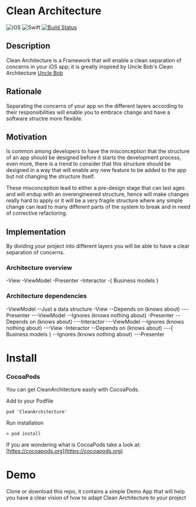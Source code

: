# Clean Architecture

![iOS](https://img.shields.io/badge/iOS-9.0%2B-blue.svg)
![Swift](https://img.shields.io/badge/Swift-4.1-blue.svg)
[![Build Status](https://app.bitrise.io/app/04e42b095f2aed11/status.svg?token=7ZlxOD8DBPw6ho39Xb9CRw&branch=master)](https://app.bitrise.io/app/04e42b095f2aed11)


## Description

Clean Architecture is a Framework that will enable a clean separation of concerns in your iOS app;
it is greatly inspired by Uncle Bob's Clean Architecture [Uncle Bob](http://blog.cleancoder.com)


## Rationale

Separating the concerns of your app on the different layers according to their responsibilities will enable you to embrace change and
have a software structre more flexible.


## Motivation

Is common among developers to have the misconception that the structure of an app should be designed before it starts the development
process, even more, there is a trend to consider that this structure should be designed in a way that will enable any new feature to be
added to the app but not changing the structure itself.

These misconception lead to either a pre-design stage that can last ages and will endup with an overengineered structure, hence will make
changes really hard to apply or it will be a very fragile structure where any simple change can lead to many different parts of the system
to break and in need of corrective refactoring.


## Implementation

By dividing your project into different layers you will be able to have a clear separation of concerns.

### Architecture overview

-View
-ViewModel
-Presenter
-Interactor
-{ Business models }


### Architecture dependencies

-ViewModel
--Just a data structure
-View
--Depends on (knows about)
---Presenter
---ViewModel
--Ignores (knows nothing about)
-Presenter
--Depends on (knows about)
---Interactor
---ViewModel
--Ignores (knows nothing about)
---View
-Interactor
--Depends on (knows about)
---{ Business models }
--Ignores (knows nothing about)
---Presenter


# Install
### CocoaPods
You can get CleanArchitecture easily with CocoaPods.

Add to your Podfile
```
pod 'CleanArchitecture'
```
Run installation
```
> pod install
```
If you are wondering what is CocoaPods take a look at: [https://cocoapods.org](https://cocoapods.org)


# Demo
Clone or download this repo, it contains a simple Demo App that will help you have a clear vision of how to adapt Clean Architecture to your project


